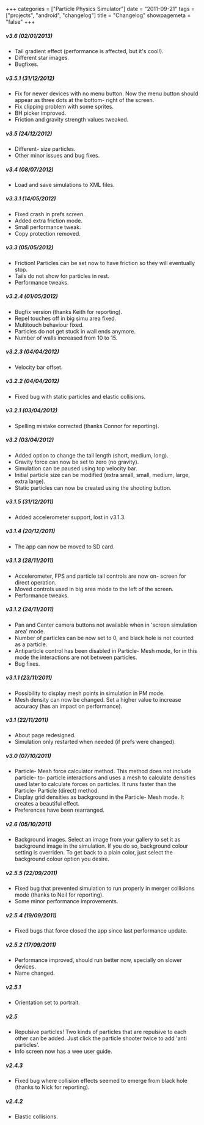 +++
categories = ["Particle Physics Simulator"]
date = "2011-09-21"
tags = ["projects", "android", "changelog"]
title = "Changelog"
showpagemeta = "false"
+++


##### **v3.6** (02/01/2013)
-   Tail gradient effect (performance is affected, but it's cool!).
-   Different star images.
-   Bugfixes.

##### **v3.5.1** (31/12/2012)
-   Fix for newer devices with no menu button. Now the menu button should appear as three dots at the bottom-   right of the screen.
-   Fix clipping problem with some sprites.
-   BH picker improved.
-   Friction and gravity strength values tweaked.

##### **v3.5** (24/12/2012)
-   Different-   size particles.
-   Other minor issues and bug fixes.

##### **v3.4** (08/07/2012)
-   Load and save simulations to XML files.

##### **v3.3.1** (14/05/2012)
-   Fixed crash in prefs screen.
-   Added extra friction mode.
-   Small performance tweak.
-   Copy protection removed.

##### **v3.3** (05/05/2012)
-   Friction! Particles can be set now to have friction so they will eventually stop.
-   Tails do not show for particles in rest.
-   Performance tweaks.

##### **v3.2.4** (01/05/2012)
-   Bugfix version (thanks Keith for reporting).
-   Repel touches off in big simu area fixed.
-   Multitouch behaviour fixed.
-   Particles do not get stuck in wall ends anymore.
-   Number of walls increased from 10 to 15.

##### **v3.2.3** (04/04/2012)
-    Velocity bar offset.

##### **v3.2.2** (04/04/2012)
-   Fixed bug with static particles and elastic collisions.

##### **v3.2.1** (03/04/2012)
-   Spelling mistake corrected (thanks Connor for reporting).

##### **v3.2** (03/04/2012)
-   Added option to change the tail length (short, medium, long).
-   Gravity force can now be set to zero (no gravity).
-   Simulation can be paused using top velocity bar.
-   Initial particle size can be modified (extra small, small, medium, large, extra large).
-   Static particles can now be created using the shooting button.

##### **v3.1.5** (31/12/2011)
-   Added accelerometer support, lost in v3.1.3.

##### **v3.1.4** (20/12/2011)
-   The app can now be moved to SD card.

##### **v3.1.3** (28/11/2011)
-   Accelerometer, FPS and particle tail controls are now on-   screen for direct operation.
-   Moved controls used in big area mode to the left of the screen.
-   Performance tweaks.

##### **v3.1.2** (24/11/2011)
-   Pan and Center camera buttons not available when in 'screen simulation area' mode.
-   Number of particles can be now set to 0, and black hole is not counted as a particle.
-   Antiparticle control has been disabled in Particle-   Mesh mode, for in this mode the interactions are not between particles.
-   Bug fixes.

##### **v3.1.1** (23/11/2011)
-   Possibility to display mesh points in simulation in PM mode.
-   Mesh density can now be changed. Set a higher value to increase accuracy (has an impact on performance).

##### **v3.1** (22/11/2011)
-   About page redesigned.
-   Simulation only restarted when needed (if prefs were changed).

##### **v3.0** (07/10/2011)
-   Particle-   Mesh force calculator method. This method does not include particle-   to-   particle interactions and uses a mesh to calculate densities used later to calculate forces on particles. It runs faster than the Particle-   Particle (direct) method.
-   Display grid densities as background in the Particle-   Mesh mode. It creates a beautiful effect.
-   Preferences have been rearranged.

##### **v2.6** (05/10/2011)
-   Background images. Select an image from your gallery to set it as background image in the simulation. If you do so, background colour setting is overriden. To get back to a plain color, just select the background colour option you desire.

##### **v2.5.5** (22/09/2011)
-   Fixed bug that prevented simulation to run properly in merger collisions mode (thanks to Neil for reporting).
-   Some minor performance improvements.

##### **v2.5.4** (19/09/2011)
-   Fixed bugs that force closed the app since last performance update.

##### **v2.5.2** (17/09/2011)
-   Performance improved, should run better now, specially on slower devices.
-   Name changed.

##### **v2.5.1**
-   Orientation set to portrait.

##### **v2.5**
-   Repulsive particles! Two kinds of particles that are repulsive to each other can be added. Just click the particle shooter twice to add 'anti particles'.
-   Info screen now has a wee user guide.

##### **v2.4.3**
-   Fixed bug where collision effects seemed to emerge from black hole (thanks to Nick for reporting).

##### **v2.4.2**
-   Elastic collisions.
